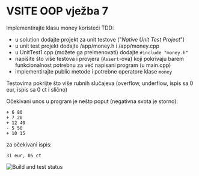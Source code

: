 ﻿# VSITE OOP vježba 7

Implementirajte klasu money koristeći TDD:
- u solution dodajte projekt za unit testove ("*Native Unit Test Project*")
- u unit test projekt dodajte /app/money.h i /app/money.cpp
- u UnitTest1.cpp (možete ga preimenovati) dodajte `#include "money.h"`
- napišite što više testova i provjera (`Assert`-ova) koji pokrivaju barem funkcionalnost potrebnu za već napisani program (u main.cpp)
- implementirajte public metode i potrebne operatore klase `money`

Testovima pokrijte što više rubnih slučajeva (overflow, underflow, ispis sa 0 eur, ispis sa 0 ct i slično)

Očekivani unos u program je nešto poput (negativna svota je storno):
```
+ 6 80
+ 7 20
+ 12 40
- 5 50
+ 10 15
```

za očekivani ispis:

```
31 eur, 05 ct
```

 
![Build and test status](../../actions/workflows/msbuild.yml/badge.svg)
